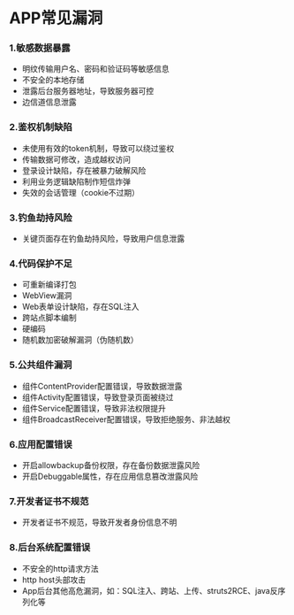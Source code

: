 # APP常见漏洞

### 1.敏感数据暴露

- 明纹传输用户名、密码和验证码等敏感信息
- 不安全的本地存储
- 泄露后台服务器地址，导致服务器可控
- 边信道信息泄露

### 2.鉴权机制缺陷

- 未使用有效的token机制，导致可以绕过鉴权
- 传输数据可修改，造成越权访问
- 登录设计缺陷，存在被暴力破解风险
- 利用业务逻辑缺陷制作短信炸弹
- 失效的会话管理（cookie不过期）

### 3.钓鱼劫持风险

- 关键页面存在钓鱼劫持风险，导致用户信息泄露

### 4.代码保护不足

- 可重新编译打包
- WebView漏洞
- Web表单设计缺陷，存在SQL注入
- 跨站点脚本编制
- 硬编码  
- 随机数加密破解漏洞（伪随机数）

### 5.公共组件漏洞

- 组件ContentProvider配置错误，导致数据泄露
- 组件Activity配置错误，导致登录页面被绕过
- 组件Service配置错误，导致非法权限提升
- 组件BroadcastReceiver配置错误，导致拒绝服务、非法越权

### 6.应用配置错误

- 开启allowbackup备份权限，存在备份数据泄露风险
- 开启Debuggable属性，存在应用信息篡改泄露风险

### 7.开发者证书不规范

- 开发者证书不规范，导致开发者身份信息不明

### 8.后台系统配置错误

- 不安全的http请求方法
- http host头部攻击
- App后台其他高危漏洞，如：SQL注入、跨站、上传、struts2RCE、java反序列化等




